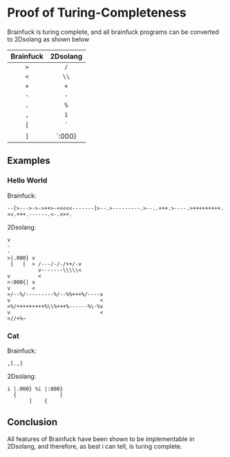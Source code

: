 # Proof of Turing-Completeness

Brainfuck is turing complete, and all brainfuck programs can be converted to 2Dsolang as shown below

| Brainfuck | 2Dsolang                                             |
| :-------: | :--------------------------------------------------: |
| `>`       | `/`                                                  |
| `<`       | `\\`                                                 |
| `+`       | `+`                                                  |
| `-`       | `-`                                                  |
| `.`       | `%`                                                  |
| `,`       | `i`                                                  |
| `[`       | `|.000}` then redirect jump path to after ending     |
| `]`       | `:000}|` then redirect jump path to before beginning |

## Examples

### Hello World

Brainfuck:

```brainfuck
--[>--->->->++>-<<<<<-------]>--.>---------.>--..+++.>----.>+++++++++.<<.+++.------.<-.>>+.
```

2Dsolang:

```
v
-
-
>|.000} v
 {   [  > /---/-/-/++/-v
          v-------\\\\\<
v         <            
>:000{| v
v       <
>/--%/---------%/--%%+++%/----v
v                             <
>%/+++++++++%\\%+++%------%\-%v
v                             <
>//+%~
```

### Cat

Brainfuck:

```brainfuck
,[.,]
```

2Dsolang:

```
i |.000} %i |:000}
  {              [
       ]    { 
```

## Conclusion

All features of Brainfuck have been shown to be implementable in 2Dsolang, and therefore, as best i can tell, is turing complete.
